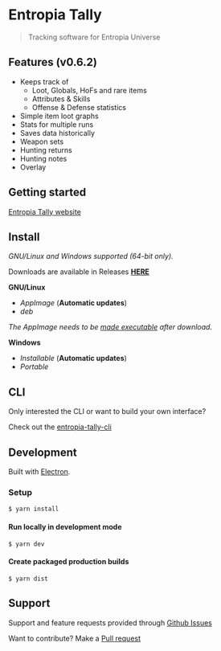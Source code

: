# Entropia Tally

> Tracking software for Entropia Universe


## Features (v0.6.2)
- Keeps track of
  - Loot, Globals, HoFs and rare items
  - Attributes & Skills
  - Offense & Defense statistics
- Simple item loot graphs
- Stats for multiple runs
- Saves data historically
- Weapon sets
- Hunting returns
- Hunting notes
- Overlay

##  Getting started

[Entropia Tally website](https://entropiatally.github.io/getting-started/)

## Install

*GNU/Linux and Windows supported (64-bit only).*

Downloads are available in Releases [**HERE**](https://github.com/EntropiaTally/entropia-tally-app/releases/latest)

**GNU/Linux**
- *AppImage* (**Automatic updates**)
- *deb*

*The AppImage needs to be [made executable](http://discourse.appimage.org/t/how-to-make-an-appimage-executable/80) after download.*

**Windows**
- *Installable* (**Automatic updates**)
- *Portable*


## CLI

Only interested the CLI or want to build your own interface?

Check out the [entropia-tally-cli](https://github.com/EntropiaTally/entropia-tally-cli)


## Development

Built with [Electron](https://electronjs.org).


### Setup

```
$ yarn install
```

#### Run locally in development mode

```
$ yarn dev
```

#### Create packaged production builds

```
$ yarn dist
```


## Support

Support and feature requests provided through [Github Issues](https://github.com/EntropiaTally/entropia-tally-app/issues)

Want to contribute? Make a [Pull request](https://github.com/EntropiaTally/entropia-tally-app/pulls)

